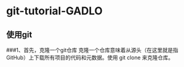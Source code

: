 # git-tutorial-GADLO
## 使用git
###1、首先，克隆一个git仓库
克隆一个仓库意味着从源头（在这里就是指 GitHub）上下载所有项目的代码和元数据。使用 git clone <URL> 来克隆仓库。

